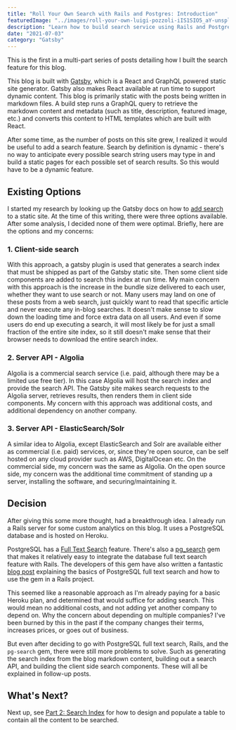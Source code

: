 ```yaml
---
title: "Roll Your Own Search with Rails and Postgres: Introduction"
featuredImage: "../images/roll-your-own-luigi-pozzoli-iIS1SIO5_aY-unsplash.jpg"
description: "Learn how to build search service using Rails and Postgres Full Text Search for a Gatsby blog."
date: "2021-07-03"
category: "Gatsby"
---
```


This is the first in a multi-part series of posts detailing how I built the search feature for this blog.

This blog is built with [Gatsby](https://www.gatsbyjs.com/), which is a React and GraphQL powered static site generator. Gatsby also makes React available at run time to support dynamic content. This blog is primarily static with the posts being written in markdown files. A build step runs a GraphQL query to retrieve the markdown content and metadata (such as title, description, featured image, etc.) and converts this content to HTML templates which are built with React.

After some time, as the number of posts on this site grew, I realized it would be useful to add a search feature. Search by definition is dynamic - there's no way to anticipate every possible search string users may type in and build a static pages for each possible set of search results. So this would have to be a dynamic feature.

## Existing Options

I started my research by looking up the Gatsby docs on how to [add search](https://www.gatsbyjs.com/docs/how-to/adding-common-features/adding-search/) to a static site. At the time of this writing, there were three options available. After some analysis, I decided none of them were optimal. Briefly, here are the options and my concerns:

### 1. Client-side search

With this approach, a gatsby plugin is used that generates a search index that must be shipped as part of the Gatsby static site. Then some client side components are added to search this index at run time. My main concern with this approach is the increase in the bundle size delivered to each user, whether they want to use search or not. Many users may land on one of these posts from a web search, just quickly want to read that specific article and never execute any in-blog searches. It doesn't make sense to slow down the loading time and force extra data on all users. And even if some users do end up executing a search, it will most likely be for just a small fraction of the entire site index, so it still doesn't make sense that their browser needs to download the entire search index.

### 2. Server API - Algolia

Algolia is a commercial search service (i.e. paid, although there may be a limited use free tier). In this case Algolia will host the search index and provide the search API. The Gatsby site makes search requests to the Algolia server, retrieves results, then renders them in client side components. My concern with this approach was additional costs, and additional dependency on another company.

### 3. Server API - ElasticSearch/Solr

A similar idea to Algolia, except ElasticSearch and Solr are available either as commercial (i.e. paid) services, or, since they're open source, can be self hosted on any cloud provider such as AWS, DigitalOcean etc. On the commercial side, my concern was the same as Algolia. On the open source side, my concern was the additional time commitment of standing up a server, installing the software, and securing/maintaining it.

## Decision

After giving this some more thought, had a breakthrough idea. I already run a Rails server for some custom analytics on this blog. It uses a PostgreSQL database and is hosted on Heroku.

PostgreSQL has a [Full Text Search](https://www.postgresql.org/docs/13/textsearch.html) feature. There's also a [pg_search](https://github.com/Casecommons/pg_search) gem that makes it relatively easy to integrate the database full text search feature with Rails. The developers of this gem have also written a fantastic [blog post](https://pganalyze.com/blog/full-text-search-ruby-rails-postgres) explaining the basics of PostgreSQL full text search and how to use the gem in a Rails project.

This seemed like a reasonable approach as I'm already paying for a basic Heroku plan, and determined that would suffice for adding search. This would mean no additional costs, and not adding yet another company to depend on. Why the concern about depending on multiple companies? I've been burned by this in the past if the company changes their terms, increases prices, or goes out of business.

But even after deciding to go with PostgreSQL full text search, Rails, and the `pg-search` gem, there were still more problems to solve. Such as generating the search index from the blog markdown content, building out a search API, and building the client side search components. These will all be explained in follow-up posts.

## What's Next?

Next up, see [Part 2: Search Index](../roll-your-own-search-service-for-gatsby-part2) for how to design and populate a table to contain all the content to be searched.